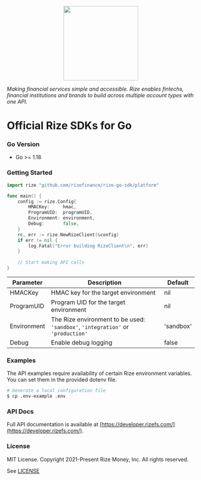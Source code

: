 <p align="center">
  <a href="https://rizefs.com" target="_blank" align="center">
    <img src="https://rizefs.com/wp-content/uploads/2021/01/rizelogo-grey.svg" width="200">
  </a>
  <br />
</p>

*Making financial services simple and accessible. Rize enables fintechs, financial institutions and brands to build across multiple account types with one API.*

# Official Rize SDKs for Go

### Go Version

+ Go >= 1.18

### Getting Started

```go
import rize "github.com/rizefinance/rize-go-sdk/platform"

func main() {
	config := rize.Config{
		HMACKey:     hmac,
		ProgramUID:  programUID,
		Environment: environment,
		Debug:       false,
	}
	rc, err := rize.NewRizeClient(&config)
	if err != nil {
		log.Fatal("Error building RizeClient\n", err)
	}
	
	// Start making API calls
}
```

| Parameter   | Description                                                  | Default   |
| ----------- | ------------------------------------------------------------ | --------- |
| HMACKey     | HMAC key for the target environment | nil |
| ProgramUID  | Program UID for the target environment | nil |
| Environment | The Rize environment to be used: `'sandbox'`, `'integration'` or `'production'` | 'sandbox' |
| Debug  | Enable debug logging | false |

### Examples

The API examples require availability of certain Rize environment variables. You can set them in the provided dotenv file. 

```sh
# Generate a local configuration file
$ cp .env-example .env
```

### API Docs

Full API documentation is available at [https://developer.rizefs.com/](https://developer.rizefs.com/).

### License
MIT License. Copyright 2021-Present Rize Money, Inc. All rights reserved.

See [LICENSE](LICENSE)
